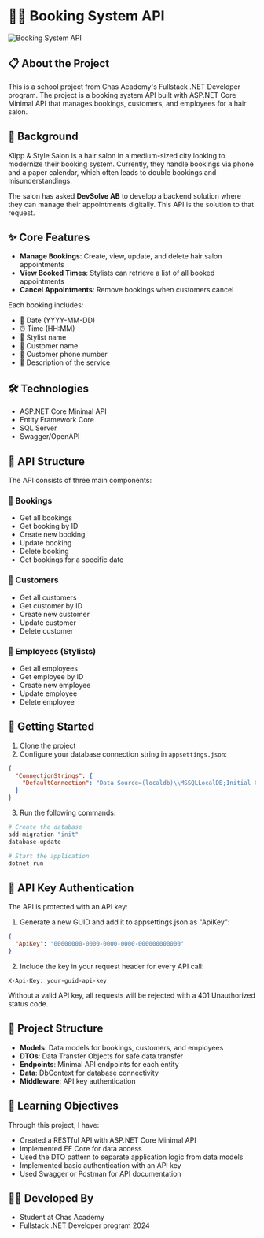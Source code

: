 ﻿# 💇‍♀️ Booking System API

![Booking System API](https://plus.unsplash.com/premium_photo-1661963874418-df1110ee39c1?w=900&auto=format&fit=crop&q=60&ixlib=rb-4.0.3&ixid=M3wxMjA3fDB8MHxzZWFyY2h8MXx8Y29kZXxlbnwwfHwwfHx8MA%3D%3D)

## 📋 About the Project

This is a school project from Chas Academy's Fullstack .NET Developer program. The project is a booking system API built with ASP.NET Core Minimal API that manages bookings, customers, and employees for a hair salon.

## 📢 Background

Klipp & Style Salon is a hair salon in a medium-sized city looking to modernize their booking system. Currently, they handle bookings via phone and a paper calendar, which often leads to double bookings and misunderstandings.

The salon has asked **DevSolve AB** to develop a backend solution where they can manage their appointments digitally. This API is the solution to that request.

## ✨ Core Features

- **Manage Bookings**: Create, view, update, and delete hair salon appointments
- **View Booked Times**: Stylists can retrieve a list of all booked appointments
- **Cancel Appointments**: Remove bookings when customers cancel

Each booking includes:
- 📅 Date (YYYY-MM-DD)
- ⏰ Time (HH:MM)
- 💈 Stylist name
- 👤 Customer name
- 📱 Customer phone number
- 📝 Description of the service

## 🛠️ Technologies

- ASP.NET Core Minimal API
- Entity Framework Core
- SQL Server
- Swagger/OpenAPI

## 🔄 API Structure

The API consists of three main components:

### 📅 Bookings
- Get all bookings
- Get booking by ID
- Create new booking
- Update booking
- Delete booking
- Get bookings for a specific date

### 👥 Customers
- Get all customers
- Get customer by ID
- Create new customer
- Update customer
- Delete customer

### 💈 Employees (Stylists)
- Get all employees
- Get employee by ID
- Create new employee
- Update employee
- Delete employee

## 🚀 Getting Started

1. Clone the project
2. Configure your database connection string in `appsettings.json`:
```json
{
  "ConnectionStrings": {
    "DefaultConnection": "Data Source=(localdb)\\MSSQLLocalDB;Initial Catalog=BookingSystemDb;Integrated Security=True;Encrypt=True;Trust Server Certificate=True;"
  }
}
```
3. Run the following commands:

```bash
# Create the database
add-migration "init"
database-update

# Start the application
dotnet run
```

## 🔐 API Key Authentication

The API is protected with an API key:

1. Generate a new GUID and add it to appsettings.json as "ApiKey":
```json
{
  "ApiKey": "00000000-0000-0000-0000-000000000000"
}
```

2. Include the key in your request header for every API call:
```
X-Api-Key: your-guid-api-key
```

Without a valid API key, all requests will be rejected with a 401 Unauthorized status code.

## 📂 Project Structure

- **Models**: Data models for bookings, customers, and employees
- **DTOs**: Data Transfer Objects for safe data transfer
- **Endpoints**: Minimal API endpoints for each entity
- **Data**: DbContext for database connectivity
- **Middleware**: API key authentication

## 🎯 Learning Objectives

Through this project, I have:
- Created a RESTful API with ASP.NET Core Minimal API
- Implemented EF Core for data access
- Used the DTO pattern to separate application logic from data models
- Implemented basic authentication with an API key
- Used Swagger or Postman for API documentation

## 👨‍💻 Developed By

- Student at Chas Academy
- Fullstack .NET Developer program 2024